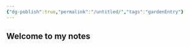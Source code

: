 ```yaml
---
{"dg-publish":true,"permalink":"/untitled/","tags":"gardenEntry"}
---
```



## Welcome to my notes


